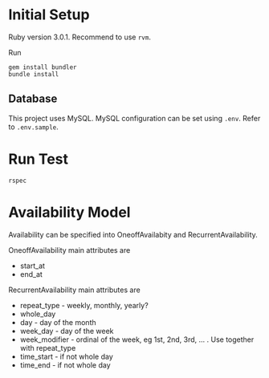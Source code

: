 # Initial Setup

Ruby version 3.0.1. Recommend to use `rvm`.

Run

```
gem install bundler
bundle install
```

## Database

This project uses MySQL. MySQL configuration can be set using `.env`.
Refer to `.env.sample`.


# Run Test

```
rspec
```


# Availability Model

Availability can be specified into OneoffAvailabity and RecurrentAvailability.

OneoffAvailability main attributes are

* start_at
* end_at

RecurrentAvailability main attributes are

* repeat_type - weekly, monthly, yearly?
* whole_day
* day - day of the month
* week_day - day of the week
* week_modifier - ordinal of the week, eg 1st, 2nd, 3rd, ... . Use together with repeat_type
* time_start - if not whole day
* time_end - if not whole day
